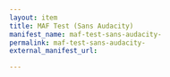 ```yaml
---
layout: item
title: MAF Test (Sans Audacity)
manifest_name: maf-test-sans-audacity-
permalink: maf-test-sans-audacity-
external_manifest_url: 

---
```

<!-- Add an essay or interpretive material below this line,
using HTML or markdown.  Do not modify this file above this line -->
